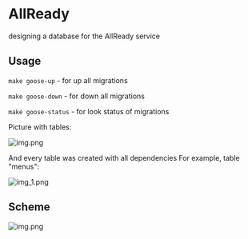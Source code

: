 # AllReady
designing a database for the AllReady service

## Usage

```make goose-up``` - for up all migrations

```make goose-down``` - for down all migrations

```make goose-status``` - for look status of migrations


Picture with tables:

![img.png](docs/img.png)

And every table was created with all dependencies
For example, table "menus":

![img_1.png](docs/img_1.png)

## Scheme 

![img.png](docs/scheme.png)
